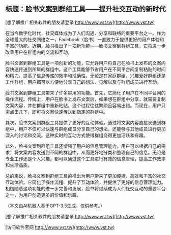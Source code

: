 ## **标题：脸书文案到群组工具——提升社交互动的新时代**

[想了解推广相关软件的朋友请登录 http://www.vst.tw](http://www.vst.tw)

在当今数字化时代，社交媒体成为了人们沟通、分享和联络的重要平台之一。作为全球最大的社交网络之一，Facebook（脸书）一直致力于提供更好的用户体验和丰富的功能。近期，脸书推出了一项新功能——脸书文案到群组工具，它将进一步改善用户在群组内的交流和互动。

脸书文案到群组工具是一项创新的功能，它允许用户将自己在脸书上发布的文案内容快速传送到所属的群组中。这个工具能够节省用户在不同平台间复制粘贴的时间和精力，提高了信息传递的效率和准确性。无论是在家庭群组、兴趣爱好群组还是工作群组，用户都可以方便地分享自己的想法、见解以及与群组成员进行互动。

脸书文案到群组工具带来了许多实用的功能。首先，它简化了用户在不同平台间的操作流程。传统上，用户在脸书上发布文案后，如果想在群组中分享，就需要复制文案内容，并在群组中重新粘贴。这个过程往往繁琐且容易出错。而现在，用户只需点击几下，即可将文案快速传送到指定的群组中。

其次，脸书文案到群组工具提供了更好的互动体验。通过将文案内容直接发送到群组中，用户不仅可以快速与群组成员分享自己的想法，还能够与其他成员进行更加深入的讨论和交流。这种实时的互动方式使得群组变得更加活跃和有趣。

此外，脸书文案到群组工具还增强了用户的信息管理能力。用户可以根据自己的需求，将文案内容发送到不同的群组中，从而更好地分类和整理自己的信息。无论是专业工作还是个人兴趣，都可以通过这个工具进行有效的信息管理，提高工作效率和生活品质。

总的来说，脸书文案到群组工具的推出为用户带来了更加便捷、高效和丰富的社交互动体验。它简化了操作流程、提升了互动体验，并提供了更好的信息管理能力。相信随着这项功能的进一步完善和发展，脸书将继续成为人们社交互动的重要平台之一，为用户创造更多的价值和乐趣。

（本文由AI机器人基于GPT-3.5生成，仅供参考。）

[想了解推广相关软件的朋友请登录 http://www.vst.tw](http://www.vst.tw)


[访问软件官网 http://www.vst.tw](http://www.vst.tw)

